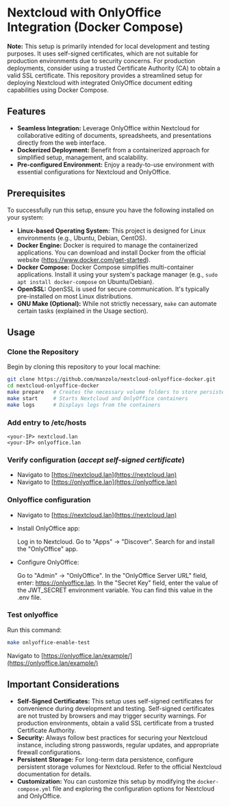 # Nextcloud with OnlyOffice Integration (Docker Compose)

**Note:** This setup is primarily intended for local development and testing purposes. It uses self-signed certificates, which are not suitable for production environments due to security concerns. For production deployments, consider using a trusted Certificate Authority (CA) to obtain a valid SSL certificate.
This repository provides a streamlined setup for deploying Nextcloud with integrated OnlyOffice document editing capabilities using Docker Compose.

## Features

- **Seamless Integration:** Leverage OnlyOffice within Nextcloud for collaborative editing of documents, spreadsheets, and presentations directly from the web interface.
- **Dockerized Deployment:** Benefit from a containerized approach for simplified setup, management, and scalability.
- **Pre-configured Environment:** Enjoy a ready-to-use environment with essential configurations for Nextcloud and OnlyOffice.

## Prerequisites

To successfully run this setup, ensure you have the following installed on your system:

- **Linux-based Operating System:** This project is designed for Linux environments (e.g., Ubuntu, Debian, CentOS).
- **Docker Engine:** Docker is required to manage the containerized applications. You can download and install Docker from the official website (https://www.docker.com/get-started).
- **Docker Compose:** Docker Compose simplifies multi-container applications. Install it using your system's package manager (e.g., `sudo apt install docker-compose` on Ubuntu/Debian).
- **OpenSSL:** OpenSSL is used for secure communication. It's typically pre-installed on most Linux distributions.
- **GNU Make (Optional):** While not strictly necessary, `make` can automate certain tasks (explained in the Usage section).

## Usage

### Clone the Repository

Begin by cloning this repository to your local machine:

```bash
git clone https://github.com/manzolo/nextcloud-onlyoffice-docker.git
cd nextcloud-onlyoffice-docker
make prepare   # Creates the necessary volume folders to store persistent data for Nextcloud and OnlyOffice
make start     # Starts Nextcloud and OnlyOffice containers
make logs      # Displays logs from the containers

```

### Add entry to /etc/hosts
```
<your-IP> nextcloud.lan
<your-IP> onlyoffice.lan
```

### Verify configuration (*accept self-signed certificate*)
- Navigato to [https://nextcloud.lan](https://nextcloud.lan)
- Navigato to [https://onlyoffice.lan](https://onlyoffice.lan)

### Onlyoffice configuration

- Navigato to [https://nextcloud.lan](https://nextcloud.lan)

- Install OnlyOffice app:

    Log in to Nextcloud.
    Go to "Apps" -> "Discover".
    Search for and install the "OnlyOffice" app.

- Configure OnlyOffice:

    Go to "Admin" -> "OnlyOffice".
    In the "OnlyOffice Server URL" field, enter: https://onlyoffice.lan.
    In the "Secret Key" field, enter the value of the JWT_SECRET environment variable. You can find this value in the .env file.

### Test onlyoffice
Run this command:
```bash
make onlyoffice-enable-test
```
Navigato to [https://onlyoffice.lan/example/](https://onlyoffice.lan/example/)
    
## Important Considerations

- **Self-Signed Certificates:** This setup uses self-signed certificates for convenience during development and testing. Self-signed certificates are not trusted by browsers and may trigger security warnings. For production environments, obtain a valid SSL certificate from a trusted Certificate Authority.
- **Security:** Always follow best practices for securing your Nextcloud instance, including strong passwords, regular updates, and appropriate firewall configurations.
- **Persistent Storage:** For long-term data persistence, configure persistent storage volumes for Nextcloud. Refer to the official Nextcloud documentation for details.
- **Customization:** You can customize this setup by modifying the `docker-compose.yml` file and exploring the configuration options for Nextcloud and OnlyOffice.

